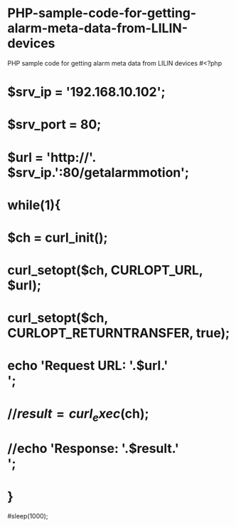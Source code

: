 # PHP-sample-code-for-getting-alarm-meta-data-from-LILIN-devices
PHP sample code for getting alarm meta data from LILIN devices
#<?php 
# $srv_ip = '192.168.10.102';
#  $srv_port = 80;
#  $url = 'http://'. $srv_ip.':80/getalarmmotion';  
#
# while(1){        
#    $ch = curl_init(); 
#    curl_setopt($ch, CURLOPT_URL, $url);
#    curl_setopt($ch, CURLOPT_RETURNTRANSFER, true); 
#    echo 'Request URL:  '.$url.'<br>';        
#    //$result = curl_exec($ch);  
#    //echo 'Response:  '.$result.'<br>';
#    }    
#sleep(1000);   
